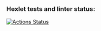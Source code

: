 ### Hexlet tests and linter status:
[![Actions Status](https://github.com/Shalygin-Sergey/frontend-project-12/workflows/hexlet-check/badge.svg)](https://github.com/Shalygin-Sergey/frontend-project-12/actions)